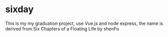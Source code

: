 # sixday
This is my my graduation project, use Vue.js and node express, the name is derived from Six Chapters of a Floating Life by shenFu
